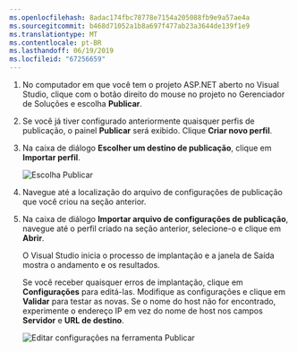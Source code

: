 ```yaml
---
ms.openlocfilehash: 8adac174fbc78778e7154a205088fb9e9a57ae4a
ms.sourcegitcommit: b468d71052a1b8a697f477ab23a3644de139f1e9
ms.translationtype: MT
ms.contentlocale: pt-BR
ms.lasthandoff: 06/19/2019
ms.locfileid: "67256659"
---
```


1. No computador em que você tem o projeto ASP.NET aberto no Visual Studio, clique com o botão direito do mouse no projeto no Gerenciador de Soluções e escolha **Publicar**.

1. Se você já tiver configurado anteriormente quaisquer perfis de publicação, o painel **Publicar** será exibido. Clique **Criar novo perfil**.

1. Na caixa de diálogo **Escolher um destino de publicação**, clique em **Importar perfil**.

    ![Escolha Publicar](../../deployment/media/tutorial-publish-tool-import-profile.png)

1. Navegue até a localização do arquivo de configurações de publicação que você criou na seção anterior.

1. Na caixa de diálogo **Importar arquivo de configurações de publicação**, navegue até o perfil criado na seção anterior, selecione-o e clique em **Abrir**.

    O Visual Studio inicia o processo de implantação e a janela de Saída mostra o andamento e os resultados.

    Se você receber quaisquer erros de implantação, clique em **Configurações** para editá-las. Modifique as configurações e clique em **Validar** para testar as novas. Se o nome do host não for encontrado, experimente o endereço IP em vez do nome de host nos campos **Servidor** e **URL de destino**.

    ![Editar configurações na ferramenta Publicar](../../deployment/media/tutorial-configure-publish-settings-in-tool.png)
